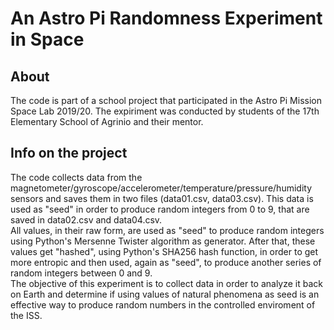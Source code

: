 # An Astro Pi Randomness Experiment in Space

## About
The code is part of a school project that participated in the Astro Pi Mission Space Lab 2019/20.
The expiriment was conducted by students of the 17th Elementary School of Agrinio and their mentor.

## Info on the project
The code collects data from the magnetometer/gyroscope/accelerometer/temperature/pressure/humidity sensors and saves them in two files (data01.csv, data03.csv). This data is used as "seed" in order to produce random integers from 0 to 9, that are saved in data02.csv and data04.csv.  
All values, in their raw form, are used as "seed" to produce random integers using Python's Mersenne Twister algorithm as generator. After that, these values get "hashed", using Python's SHA256 hash function, in order to get more entropic and then used, again as "seed", to produce another series of random integers between 0 and 9.  
The objective of this experiment is to collect data in order to analyze it back on Earth and determine if using values of natural phenomena as seed is an effective way to produce random numbers in the controlled enviroment of the ISS.
